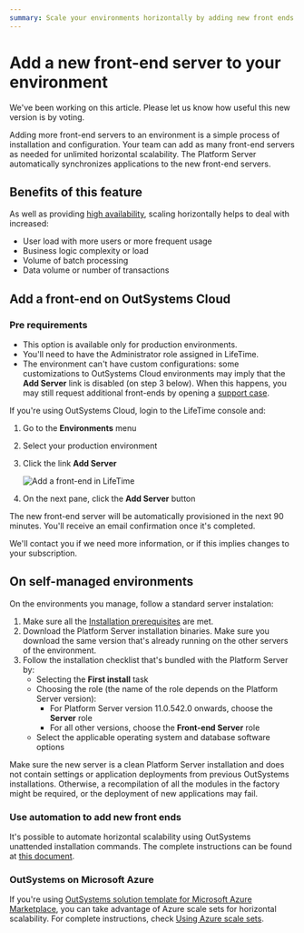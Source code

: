 ```yaml
---
summary: Scale your environments horizontally by adding new front ends to deal with increased user load and application complexity.
---
```


# Add a new front-end server to your environment

<div class="info" markdown="1">
We've been working on this article. Please let us know how useful this new version is by voting.
</div>

Adding more front-end servers to an environment is a simple process of installation and configuration. Your team can add as many front-end servers as needed for unlimited horizontal scalability. The Platform Server automatically synchronizes applications to the new front-end servers.

## Benefits of this feature

As well as providing [high availability](https://www.outsystems.com/evaluation-guide/how-does-outsystems-provide-horizontal-scalability/#High_availability), scaling horizontally helps to deal with increased:

* User load with more users or more frequent usage
* Business logic complexity or load
* Volume of batch processing
* Data volume or number of transactions

## Add a front-end on OutSystems Cloud

### Pre requirements

* This option is available only for production environments.
* You'll need to have the Administrator role assigned in LifeTime.
* The environment can't have custom configurations: some customizations to OutSystems Cloud environments may imply that the **Add Server** link is disabled (on step 3 below). When this happens, you may still request additional front-ends by opening a [support case](https://www.outsystems.com/goto/submit-support-case).

If you're using OutSystems Cloud, login to the LifeTime console and:

1. Go to the **Environments** menu
1. Select your production environment
1. Click the link **Add Server**

    ![Add a front-end in LifeTime](images/add-front-end-LT.png)

1. On the next pane, click the **Add Server** button

The new front-end server will be automatically provisioned in the next 90 minutes. You'll receive an email confirmation once it's completed.

We'll contact you if we need more information, or if this implies changes to your subscription.

## On self-managed environments

On the environments you manage, follow a standard server instalation:

1. Make sure all the [Installation prerequisites](https://success.outsystems.com/Documentation/11/Setting_Up_OutSystems#Installation_prerequisites) are met.
1. Download the Platform Server installation binaries. Make sure you download the same version that's already running on the other servers of the environment.
1. Follow the installation checklist that's bundled with the Platform Server by:
    * Selecting the **First install** task
    * Choosing the role (the name of the role depends on the Platform Server version):
        * For Platform Server version 11.0.542.0 onwards, choose the **Server** role
        * For all other versions, choose the **Front-end Server** role
    * Select the applicable operating system and database software options

<div class="info" markdown="1">
Make sure the new server is a clean Platform Server installation and does not contain settings or application deployments from previous OutSystems installations. Otherwise, a recompilation of all the modules in the factory might be required, or the deployment of new applications may fail.
</div>

### Use automation to add new front ends

It's possible to automate horizontal scalability using OutSystems unattended installation commands. The complete instructions can be found at [this document](https://success.outsystems.com/Documentation/11/Setting_Up_OutSystems/Unattended_Installation_and_Upgrade#Adding_a_Front-End).

### OutSystems on Microsoft Azure

If you're using [OutSystems solution template for Microsoft Azure Marketplace](https://success.outsystems.com/Documentation/11/Setting_Up_OutSystems/OutSystems_on_Microsoft_Azure), you can take advantage of Azure scale sets for horizontal scalability. For complete instructions, check [Using Azure scale sets](https://success.outsystems.com/Documentation/11/Setting_Up_OutSystems/OutSystems_on_Microsoft_Azure/Additional_Configurations_for_OutSystems_on_Microsoft_Azure#Scale_Your_Environments_Using_Azure_Scale_Sets).


